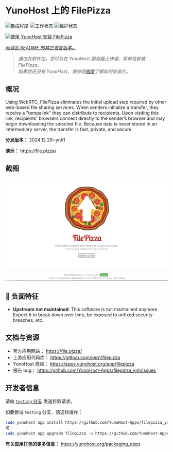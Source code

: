 <!--
注意：此 README 由 <https://github.com/YunoHost/apps/tree/master/tools/readme_generator> 自动生成
请勿手动编辑。
-->

# YunoHost 上的 FilePizza

[![集成程度](https://apps.yunohost.org/badge/integration/filepizza)](https://ci-apps.yunohost.org/ci/apps/filepizza/)
![工作状态](https://apps.yunohost.org/badge/state/filepizza)
![维护状态](https://apps.yunohost.org/badge/maintained/filepizza)

[![使用 YunoHost 安装 FilePizza](https://install-app.yunohost.org/install-with-yunohost.svg)](https://install-app.yunohost.org/?app=filepizza)

*[阅读此 README 的其它语言版本。](./ALL_README.md)*

> *通过此软件包，您可以在 YunoHost 服务器上快速、简单地安装 FilePizza。*  
> *如果您还没有 YunoHost，请参阅[指南](https://yunohost.org/install)了解如何安装它。*

## 概况

Using WebRTC, FilePizza eliminates the initial upload step required by other web-based file sharing services. When senders initialize a transfer, they receive a "tempalink" they can distribute to recipients. Upon visiting this link, recipients' browsers connect directly to the sender’s browser and may begin downloading the selected file. Because data is never stored in an intermediary server, the transfer is fast, private, and secure.

**分发版本：** 2024.12.29~ynh1

**演示：** <https://file.pizza/>

## 截图

![FilePizza 的截图](./doc/screenshots/screenshot.png)

## :red_circle: 负面特征

- **Upstream not maintained**: This software is not maintained anymore. Expect it to break down over time, be exposed to unfixed security breaches, etc.

## 文档与资源

- 官方应用网站： <https://file.pizza/>
- 上游应用代码库： <https://github.com/kern/filepizza>
- YunoHost 商店： <https://apps.yunohost.org/app/filepizza>
- 报告 bug： <https://github.com/YunoHost-Apps/filepizza_ynh/issues>

## 开发者信息

请向 [`testing` 分支](https://github.com/YunoHost-Apps/filepizza_ynh/tree/testing) 发送拉取请求。

如要尝试 `testing` 分支，请这样操作：

```bash
sudo yunohost app install https://github.com/YunoHost-Apps/filepizza_ynh/tree/testing --debug
或
sudo yunohost app upgrade filepizza -u https://github.com/YunoHost-Apps/filepizza_ynh/tree/testing --debug
```

**有关应用打包的更多信息：** <https://yunohost.org/packaging_apps>
